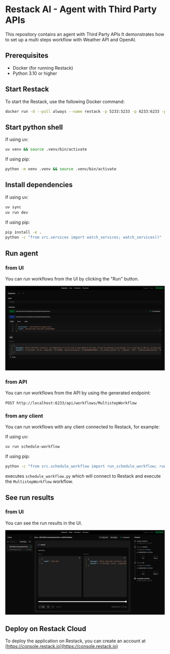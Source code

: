 # Restack AI - Agent with Third Party APIs

This repository contains an agent with Third Party APIs
It demonstrates how to set up a multi steps workflow with Weather API and OpenAI.

## Prerequisites

- Docker (for running Restack)
- Python 3.10 or higher

## Start Restack

To start the Restack, use the following Docker command:

```bash
docker run -d --pull always --name restack -p 5233:5233 -p 6233:6233 -p 7233:7233 ghcr.io/restackio/restack:main
```

## Start python shell

If using uv:

```bash
uv venv && source .venv/bin/activate
```

If using pip:

```bash
python -m venv .venv && source .venv/bin/activate
```

## Install dependencies

If using uv:

```bash
uv sync
uv run dev
```

If using pip:

```bash
pip install -e .
python -c "from src.services import watch_services; watch_services()"
```

## Run agent

### from UI

You can run workflows from the UI by clicking the "Run" button.

![Run workflows from UI](./workflow_get.png)

### from API

You can run workflows from the API by using the generated endpoint:

`POST http://localhost:6233/api/workflows/MultistepWorkflow`

### from any client

You can run workflows with any client connected to Restack, for example:

If using uv:

```bash
uv run schedule-workflow
```

If using pip:

```bash
python -c "from src.schedule_workflow import run_schedule_workflow; run_schedule_workflow()"
```

executes `schedule_workflow.py` which will connect to Restack and execute the `MultistepWorkflow` workflow.

## See run results

### from UI

You can see the run results in the UI.

![See run results from UI](./workflow_run.png)

## Deploy on Restack Cloud

To deploy the application on Restack, you can create an account at [https://console.restack.io](https://console.restack.io)
